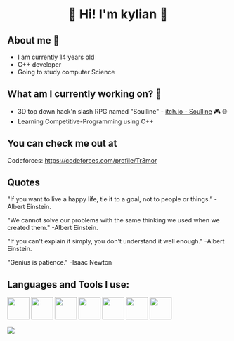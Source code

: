 ### <h1 align = "center">👋 Hi! I'm kylian 👋</h1>

## About me 🤔
- I am currently 14 years old
- C++ developer
- Going to study computer Science

## What am I currently working on? 🧐
- 3D top down hack'n slash RPG named "Soulline" - [itch.io - Soulline](https://soulworks.itch.io) 🎮 🌐
- Learning Competitive-Programming using C++

## You can check me out at
Codeforces: https://codeforces.com/profile/Tr3mor

## Quotes
"If you want to live a happy life, tie it to a goal, not to people or things.”       -Albert Einstein. 

"We cannot solve our problems with the same thinking we used when we created them."   -Albert Einstein.

"If you can't explain it simply, you don't understand it well enough."                -Albert Einstein.
 
"Genius is patience."                                                                 -Isaac Newton

## Languages and Tools I use: 
<a href="https://en.wikipedia.org/wiki/C%2B%2B"><img src="https://user-images.githubusercontent.com/56076746/90243631-871ee700-de2f-11ea-84f7-5f9561cec9d3.jpg" target="_blank" width="50"/></a> <!-- c++ -->
<a href="https://en.wikipedia.org/wiki/Vim_(text_editor)"><img src="https://user-images.githubusercontent.com/56076746/99189649-82d1d500-2762-11eb-97bb-089bf6c2a30a.jpg" width="50"/></a> <!-- vim -->
<a href="https://en.wikipedia.org/wiki/Visual_Studio_Code"><img src="https://user-images.githubusercontent.com/56076746/99189715-c9273400-2762-11eb-83af-e2b29d02d68a.jpg" width="50"/></a> <!-- vscode -->
<a href="https://en.wikipedia.org/wiki/Arduino_IDE"><img src="https://user-images.githubusercontent.com/56076746/90243651-8e45f500-de2f-11ea-8879-ecc4daabf68e.jpg" width="50"/></a> <!-- arduino -->
<a href="https://en.wikipedia.org/wiki/Linux"><img src="https://user-images.githubusercontent.com/56076746/90243660-90a84f00-de2f-11ea-86d9-5a760845cc4b.jpg" width="50"/></a> <!-- linux -->
<a href="https://en.wikipedia.org/wiki/Git"><img src="https://user-images.githubusercontent.com/56076746/90244596-5f308300-de31-11ea-8228-f6cb2180b22e.jpg" width="50"/></a> <!-- git -->
<a href="https://en.wikipedia.org/wiki/Github"><img src="https://user-images.githubusercontent.com/56076746/90243665-930aa900-de2f-11ea-9f9b-a985921e3000.jpg" width="50"/></a> <!-- github -->

<img src="https://github-readme-stats.vercel.app/api?username=kylian-tm&&show_icons=true&title_color=ffffff&icon_color=bb2acf&text_color=daf7dc&bg_color=151515">
